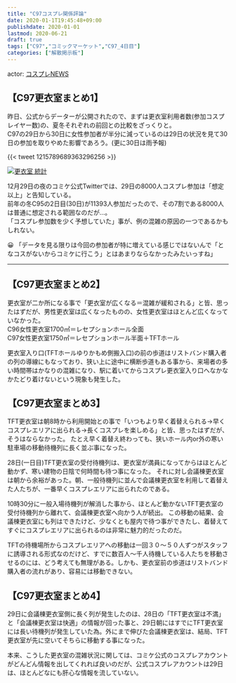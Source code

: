 ```yaml
---
title: "C97コスプレ関係評論"
date: 2020-01-1T19:45:48+09:00
publishdate: 2020-01-01
lastmod: 2020-06-21
draft: true
tags: ["C97","コミックマーケット","C97_4日目"]
categories: ["解散掲示板"]
---
```


actor: [コスプレNEWS](https://twitter.com/cosplay_news01)

## 【C97更衣室まとめ1】 

昨日、公式からデーターが公開されたので、まずは更衣室利用者数(参加コスプレイヤー数)の、夏冬それぞれの前回との比較をざっくりと。  
C97の29日から30日に女性参加者が半分に減っているのは29日の状況を見て30日の参加を取りやめた影響であろう。(更に30日は雨予報)

{{< tweet 1215789689363296256 >}}

[![更衣室 統計](https://i.imgur.com/Zgv3vKe.png)](https://i.imgur.com/Zgv3vKe.png)

12月29日の夜のコミケ公式Twitterでは、29日の8000人コスプレ参加は「想定以上」と告知している。  
前年の冬C95の2日目(30日)が11393人参加だったので、その7割である8000人は普通に想定される範囲なのだが…。  
「コスプレ参加数を少く予想していた」事が、例の混雑の原因の一つであるかもしれない。

😀 「データを見る限りは今回の参加者が特に増えている感じではないんで「となコスがないからコミケに行こう」とはあまりならなかったみたいっすね」

---

## 【C97更衣室まとめ2】

更衣室が二か所になる事で「更衣室が広くなる＝混雑が緩和される」と皆、思ったはずだが、男性更衣室は広くなったものの、女性更衣室はほとんど広くなっていなかった。  
C96女性更衣室1700㎡＝レセプションホール全面  
C97女性更衣室1750㎡＝レセプションホール半面＋TFTホール

更衣室入り口(TFTホールゆりかもめ側搬入口)の前の歩道はリストバンド購入者の列の導線にもなっており、狭い上に途中に横断歩道もある事から、来場者の多い時間帯はかなりの混雑になり、駅に着いてからコスプレ更衣室入り口へなかなかたどり着けないという現象も発生した。

## 【C97更衣室まとめ3】
TFT更衣室は朝8時から利用開始との事で「いつもより早く着替えられる→早くコスプレエリアに出られる→長くコスプレを楽しめる」と皆、思ったはずだが、そうはならなかった。
たとえ早く着替え終わっても、狭いホール内or外の寒い駐車場の移動待機列に長く並ぶ事になった。

28日(一日目)TFT更衣室の受付待機列は、更衣室が満員になってからはほとんど動かず、寒い建物の日陰で何時間も待つ事になった。
それに対し会議棟更衣室は朝から余裕があった。朝、一般待機列に並んで会議棟更衣室を利用して着替えた人たちが、一番早くコスプレエリアに出られたのである。

10時30分に一般入場待機列が解消した事から、ほとんど動かないTFT更衣室の受付待機列から離れて、会議棟更衣室へ向かう人が続出。
この移動の結果、会議棟更衣室にも列はできたけど、少なくとも屋内で待つ事ができたし、着替えてすぐにコスプレエリアに出られるのは非常に魅力的だったのだ。

TFTの待機場所からコスプレエリアへの移動は一回３０～５０人ずつがスタッフに誘導される形式なのだけど、すでに数百人～千人待機している人たちを移動させるのには、どう考えても無理がある。しかも、更衣室前の歩道はリストバンド購入者の流れがあり、容易には移動できない。

## 【C97更衣室まとめ4】

29日に会議棟更衣室側に長く列が発生したのは、28日の「TFT更衣室は不満」と「会議棟更衣室は快適」の情報が回った事と、29日朝にはすでにTFT更衣室には長い待機列が発生していた為。外にまで伸びた会議棟更衣室は、結局、TFT更衣室が先に空いてそちらに移動する事になった。

本来、こうした更衣室の混雑状況に関しては、コミケ公式のコスプレアカウントがどんどん情報を出してくれれば良いのだが、公式コスプレアカウントは29日は、ほとんどなにも肝心な情報を流していない。